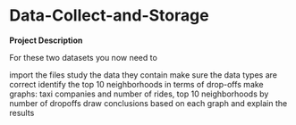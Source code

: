 # Data-Collect-and-Storage
**Project Description**

For these two datasets you now need to

import the files
study the data they contain
make sure the data types are correct
identify the top 10 neighborhoods in terms of drop-offs
make graphs: taxi companies and number of rides, top 10 neighborhoods by number of dropoffs
draw conclusions based on each graph and explain the results
